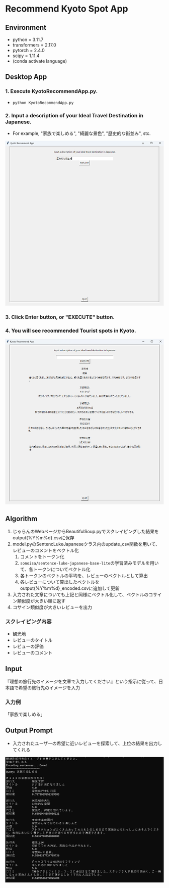 # Recommend Kyoto Spot App
## Environment
- python = 3.11.7
- transformers = 2.17.0
- pytorch = 2.4.0
- scipy = 1.11.4
- (conda activate language)

## Desktop App
### 1. Execute KyotoRecommendApp.py.
- `python KyotoRecommendApp.py`
### 2. Input a description of your Ideal Travel Destination in Japanese.
- For example, "家族で楽しめる", "綺麗な景色", "歴史的な街並み", stc.

<img src="images/input_image.png">

### 3. Click Enter button, or "EXECUTE" button.
### 4. You will see recommended Tourist spots in Kyoto.

<img src="images/output_image.png">

## Algorithm
1. じゃらんのWebページからBeautifulSoup.pyでスクレイピングした結果をoutput{%Y%m%d}.csvに保存
2. model.pyのSentencLukeJapaneseクラス内のupdate_csv関数を用いて、レビューのコメントをベクトル化
    1. コメントをトークン化
    2. `sonoisa/sentence-luke-japanese-base-lite`の学習済みモデルを用いて、各トークンについてベクトル化
    3. 各トークンのベクトルの平均を、レビューのベクトルとして算出
    4. 各レビューについて算出したベクトルをoutput{%Y%m%d}_encoded.csvに追加して更新
3. 入力された文章についても上記と同様にベクトル化して、ベクトルのコサイン類似度が大きい順に返す
4. コサイン類似度が大きいレビューを出力
### スクレイピング内容
- 観光地
- レビューのタイトル
- レビューの評価
- レビューのコメント

## Input
『理想の旅行先のイメージを文章で入力してください』という指示に従って、日本語で希望の旅行先のイメージを入力
### 入力例
「家族で楽しめる」

## Output Prompt
- 入力されたユーザーの希望に近いレビューを探索して、上位の結果を出力してくれる

![image](images/prompt.png)

